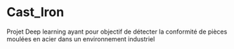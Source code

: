 # Cast_Iron
Projet Deep learning ayant pour objectif de détecter la conformité de pièces moulées en acier dans un environnement industriel 
